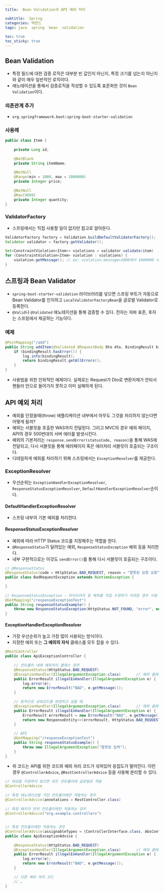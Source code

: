 ```yaml
---
title:  Bean Validation과 API 예외 처리

subtitle:  Spring
categories: 백엔드 
tags: java  spring  bean  validation
 
toc: true
toc_sticky: true
---
```


  
## Bean Validation  
- 특정 필드에 대한 검증 로직은 대부분 빈 값인지 아닌지, 특정 크기를 넘는지 아닌지와 같이 매우 일반적인 로직이다.  
- 애노테이션을 통해서 검증로직을 작성할 수 있도록 표준화한 것이 `Bean Validation`이다.  
  
### 의존관계 추가  
- `org.springframework.boot:spring-boot-starter-validation`  
  
### 사용례  
  
```java  
public class Item {  
  
	private Long id;  
  
	@NotBlank  
	private String itemName;  
  
	@NotNull  
	@Range(min = 1000, max = 1000000)  
	private Integer price;  
  
	@NotNull  
	@Max(9999)  
	private Integer quantity;  
}  
```  
  
  
### ValidatorFactory  
- 스프링에서는 직접 사용할 일이 없지만 참고로 알아둔다.  
  
```java  
ValidatorFactory factory = Validation.buildDefaultValidatorFactory();  
Validator validator = factory.getValidator();  
  
Set<ConstraintViolation<Item>> violations = validator.validate(item)  
for (ConstraintViolation<Item> violation : violations) {  
	violation.getMessage();	// ex: violation.message=1000에서 1000000 사이여야 합니다  
}  
```  
  
## 스프링과 Bean Validator  
- `spring-boot-starter-validation` 라이브러리를 넣으면 스프링 부트가 자동으로 Bean Validator를 인지하고 `LocalValidatorFactoryBean`을 글로벌 Validator로 등록한다.  
- `@Valid`나 `@Validated` 애노테이션을 통해 검증할 수 있다. 전자는 자바 표준, 후자는 스프링에서 제공하는 기능이다.  
  
### 예제  
  
```java  
@PostMapping("/add")  
public String addItem(@Validated @RequestBody Dto dto, BindingResult bindingResult) {  
	if (bindingResult.hasError()) {  
		log.info(bindingResult);  
		return bindingResult.getAllErrors();  
	}  
}  
```  
  
- 사용법을 위한 인위적인 예제이다. 실제로는 Request가 Dto로 변환자체가 안되서 핸들러 안으로 들어가지 못하고 이미 실패하게 된다.  
  
  
## API 예외 처리  
- 예외를 던졌을때(throw) 애플리케이션 내부에서 아무도 그것을 처리하지 않는다면 어떻게 될까?  
- 예외는 서블릿을 호출한 WAS까지 전달된다. 그리고 MVC의 경우 예외 페이지, API의 경우 500번대의 서버 에러를 발생시킨다.  
- 예외의 기본처리는 `response.sendError(statusCode, reason)`을 통해 WAS에 전달되고, 다시 서블릿을 통해 에러페이지 혹은 에러처리 서블릿이 호출되는 구조이다.  
- 디테일하게 예외를 처리하기 위해 스프링에서는 `ExceptionResolver`를 제공한다.  
  
### ExceptionResolver  
- 우선순위는 `ExceptionHandlerExceptionResolver`,  `ResponseStatusExceptionResolver`, `DefaultHandlerExceptionResolver`순이다.  
  
#### DefaultHandlerExceptionResolver  
- 스프링 내부의 기본 예외를 처리한다.  
  
#### ResponseStatusExceptionResolver  
- 예외에 따라 HTTP Status 코드를 지정해주는 역할을 한다.  
- `@ResponseStatus`가 달려있는 예외, `ResponseStatusException` 예외 등을 처리한다.  
- 내부 구현적으로는 이것도 `sendError()`를 통해 다시 서블릿이 호출되는 구조이다.  
  
```java  
// @ResponseStatus  
@ResponseStatus(code = HttpStatus.BAD_REQUEST, reason = "잘못된 요청 오류")  
public class BadRequestException extends RuntimeException {  
  
}  
  
// ResponseStatusException - 라이브러리 등 예외를 직접 수정하기 어려운 경우 사용  
@GetMapping("/responseExceptionTest")  
public String responseStatusExample() {  
	throw new ResponseStatusException(HttpStatus.NOT_FOUND, "error", new IllegalArgumentException());  
}  
```  
  
#### ExceptionHandlerExceptionResolver  
- 가장 우선순위가 높고 가장 많이 사용되는 방식이다.  
- 지정한 예외 또는 **그 예외의 자식** 클래스를 모두 잡을 수 있다.  
  
```java  
@RestController  
public class ApiExceptionController {  
  
	// 컨트롤러 내에 예외처리 클래스 정의  
	@ResponseStatus(HttpStatus.BAD_REQUEST)  
	@ExceptionHandler(IllegalArgumentException.class)		// 예외 클래스는 생략할 수 있다.  
	public ErrorResult illegalExHandler(IllegalArgumentException e) {  
		log.error(e);  
		return new ErrorResult("BAD", e.getMessage());  
	}  
  
	// 동적으로 상태코드를 변경하고 싶을 때  
	@ExceptionHandler(IllegalArgumentException.class)		// 예외 클래스는 생략할 수 있다.  
	public ErrorResult illegalExHandler(IllegalArgumentException e) {  
		ErrorResult errorResult = new ErrorResult("BAD", e.getMessage());  
		return new ResponseEntity<>(errorResult, HttpStatus.BAD_REQUEST);  
	}  
  
	// API  
	@GetMapping("/responseExceptionTest")  
	public String responseStatusExample() {  
		throw new IllegalArgumentException("잘못된 입력");  
	}  
}  
```  
  
- 위 코드는 API를 위한 코드와 예외 처리 코드가 섞여있어 응집도가 떨어진다. 이런 경우 `@ControllerAdvice`, `@RestControllerAdvice` 등을 사용해 분리할 수 있다.  
  
```java  
// 대상을 지정하지 않으면 모든 컨트롤러에 글로벌로 적용  
@ControllerAdvice  
  
// 특정 애노테이션을 가진 컨트롤러에만 적용하는 경우  
@ControllerAdvice(annotations = RestController.class)  
  
// 특정 패키지 안의 컨트롤러에만 적용하는 경우  
@ControllerAdvice("org.example.controllers")  
  
  
// 특정 컨트롤러에만 적용하는 경우  
@ControllerAdvice(assignableTypes = {ControllerInterface.class, AbsController.class})  
public class ApiExceptionAdvice {  
  
	@ResponseStatus(HttpStatus.BAD_REQUEST)  
	@ExceptionHandler(IllegalArgumentException.class)		// 예외 클래스는 생략할 수 있다.  
	public ErrorResult illegalExHandler(IllegalArgumentException e) {  
		log.error(e);  
		return new ErrorResult("BAD", e.getMessage());  
	}  
  
	// 다른 예외 처리 코드  
	// …  
}  
  
```  
